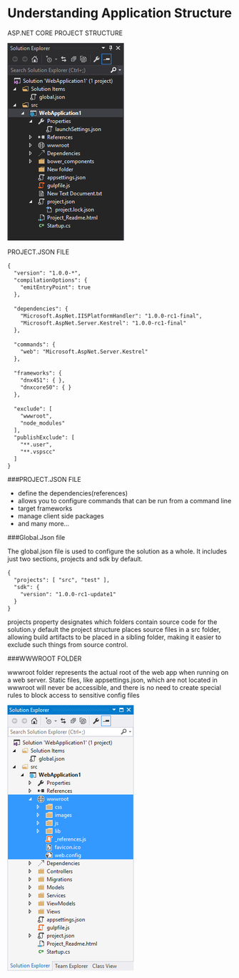 # Understanding Application Structure

ASP.NET CORE PROJECT STRUCTURE

![](aspnet_core_project_structure.png)

PROJECT.JSON FILE

```
{
  "version": "1.0.0-*",
  "compilationOptions": {
    "emitEntryPoint": true
  },

  "dependencies": {
    "Microsoft.AspNet.IISPlatformHandler": "1.0.0-rc1-final",
    "Microsoft.AspNet.Server.Kestrel": "1.0.0-rc1-final"
  },

  "commands": {
    "web": "Microsoft.AspNet.Server.Kestrel"
  },

  "frameworks": {
    "dnx451": { },
    "dnxcore50": { }
  },

  "exclude": [
    "wwwroot",
    "node_modules"
  ],
  "publishExclude": [
    "**.user",
    "**.vspscc"
  ]
}

```

###PROJECT.JSON FILE

* define the dependencies(references)
* allows you to configure commands that can be run from a command line
* target frameworks
* manage client side packages
* and many more...



###Global.Json file

The global.json file is used to configure the solution as a whole. It includes just two sections, projects and sdk by default.

```
{
  "projects": [ "src", "test" ],
  "sdk": {
    "version": "1.0.0-rc1-update1"
  }
}
```

projects property designates which folders contain source code for the solution.y default the project structure places source files in a src folder, allowing build artifacts to be placed in a sibling folder, making it easier to exclude such things from source control.


###WWWROOT FOLDER 

wwwroot folder represents the actual root of the web app when running on a web server. Static files, like appsettings.json, which are not located in wwwroot will never be accessible, and there is no need to create special rules to block access to sensitive config files

![wwwroot folder](wwwroot.png)

